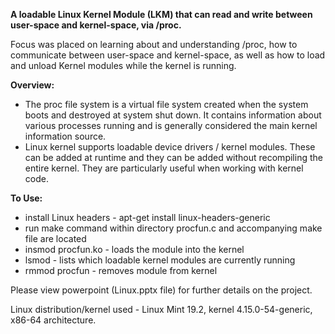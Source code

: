 <b>A loadable Linux Kernel Module (LKM) that can read and write between user-space and kernel-space, via /proc.</b>

Focus was placed on learning about and understanding /proc, how to communicate between user-space and kernel-space, as well as how to load and unload Kernel modules while the kernel is running.

<b>Overview:</b>

- The proc file system is a virtual file system created when the system boots and destroyed at system shut down. It contains information about various processes running and is generally considered the main kernel information source.
- Linux kernel supports loadable device drivers / kernel modules. These can be added at runtime and they can be added without recompiling the entire kernel. They are particularly useful when working with kernel code.

<b>To Use:</b>
- install Linux headers - apt-get install linux-headers-generic
- run make command within directory procfun.c and accompanying make file are located
- insmod procfun.ko - loads the module into the kernel
- lsmod - lists which loadable kernel modules are currently running
- rmmod procfun - removes module from kernel



Please view powerpoint (Linux.pptx file) for further details on the project.

Linux distribution/kernel used - Linux Mint 19.2, kernel 4.15.0-54-generic, x86-64 architecture.
